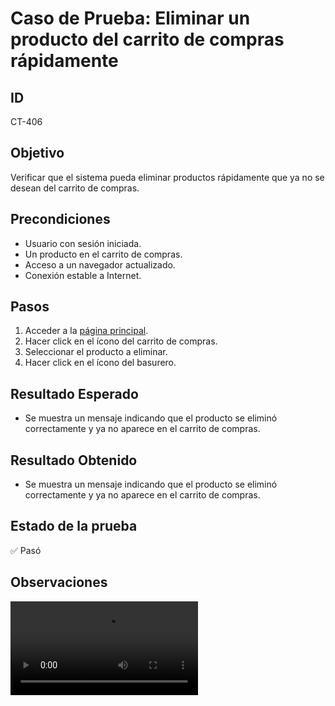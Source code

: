 # Caso de Prueba: Eliminar un producto del carrito de compras rápidamente

## ID

CT-406

## Objetivo

Verificar que el sistema pueda eliminar productos rápidamente que ya no se desean del carrito de compras.

## Precondiciones

- Usuario con sesión iniciada.
- Un producto en el carrito de compras.
- Acceso a un navegador actualizado.
- Conexión estable a Internet.

## Pasos

1. Acceder a la [página principal](https://roescr.com/).
2. Hacer click en el ícono del carrito de compras.
4. Seleccionar el producto a eliminar.
5. Hacer click en el ícono del basurero.

## Resultado Esperado

- Se muestra un mensaje indicando que el producto se eliminó correctamente y ya no aparece en el carrito de compras.

## Resultado Obtenido

- Se muestra un mensaje indicando que el producto se eliminó correctamente y ya no aparece en el carrito de compras.

## Estado de la prueba

✅ Pasó

## Observaciones

<video src="Prueba6.mp4" controls>
    Tu navegador no soporta la reproducción de video.
</video>
